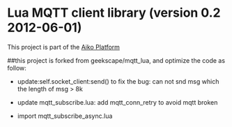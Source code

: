 Lua MQTT client library (version 0.2 2012-06-01)
=======================

This project is part of the
[Aiko Platform](https://sites.google.com/site/aikoplatform)

##this project is forked from geekscape/mqtt_lua, and optimize the code as follow:

* update:self.socket_client:send() to fix the bug: can not snd msg which the length of msg > 8k

* update mqtt_subscribe.lua: add mqtt_conn_retry to avoid mqtt broken

* import mqtt_subscribe_async.lua

 
